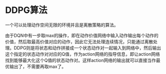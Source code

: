 # DDPG算法

一个可以处理动作空间无限的环境并且是离散策略的算法。

由于DQN中有一步取max的操作，即在动作价值网络中输入动作输出每个动作的价值，然后取最高价值对应的动作，因此它无法处理连续情况，只能通过离散处理。DDPG则是将状态和动作拼接成一个状态动作对一起输入到网络中，然后输出这个指定的状态动作对对应的Q值，作为action网络的指导信息，即让action网络找到能够最大化这个Q值的状态动作对。这样action网络的输出就可以直接当作最优输出了，不需要再取max了。